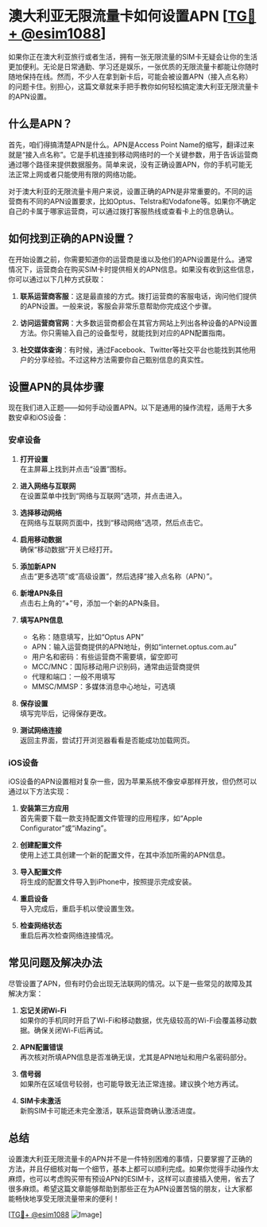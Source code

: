 # 澳大利亚无限流量卡如何设置APN [[TG💪+ @esim1088](https://t.me/s/esim1088)]

如果你正在澳大利亚旅行或者生活，拥有一张无限流量的SIM卡无疑会让你的生活更加便利。无论是日常通勤、学习还是娱乐，一张优质的无限流量卡都能让你随时随地保持在线。然而，不少人在拿到新卡后，可能会被设置APN（接入点名称）的问题卡住。别担心，这篇文章就来手把手教你如何轻松搞定澳大利亚无限流量卡的APN设置。

## 什么是APN？

首先，咱们得搞清楚APN是什么。APN是Access Point Name的缩写，翻译过来就是“接入点名称”。它是手机连接到移动网络时的一个关键参数，用于告诉运营商通过哪个路径来提供数据服务。简单来说，没有正确设置APN，你的手机可能无法正常上网或者只能使用有限的网络功能。

对于澳大利亚的无限流量卡用户来说，设置正确的APN是非常重要的。不同的运营商有不同的APN设置要求，比如Optus、Telstra和Vodafone等。如果你不确定自己的卡属于哪家运营商，可以通过拨打客服热线或查看卡上的信息确认。

## 如何找到正确的APN设置？

在开始设置之前，你需要知道你的运营商是谁以及他们的APN设置是什么。通常情况下，运营商会在购买SIM卡时提供相关的APN信息。如果没有收到这些信息，你可以通过以下几种方式获取：

1. **联系运营商客服**：这是最直接的方式。拨打运营商的客服电话，询问他们提供的APN设置。一般来说，客服会非常乐意帮助你完成这个步骤。

2. **访问运营商官网**：大多数运营商都会在其官方网站上列出各种设备的APN设置方法。你只需输入自己的设备型号，就能找到对应的APN配置指南。

3. **社交媒体查询**：有时候，通过Facebook、Twitter等社交平台也能找到其他用户的分享经验。不过这种方法需要你自己甄别信息的真实性。

## 设置APN的具体步骤

现在我们进入正题——如何手动设置APN。以下是通用的操作流程，适用于大多数安卓和iOS设备：

### 安卓设备

1. **打开设置**  
   在主屏幕上找到并点击“设置”图标。

2. **进入网络与互联网**  
   在设置菜单中找到“网络与互联网”选项，并点击进入。

3. **选择移动网络**  
   在网络与互联网页面中，找到“移动网络”选项，然后点击它。

4. **启用移动数据**  
   确保“移动数据”开关已经打开。

5. **添加新APN**  
   点击“更多选项”或“高级设置”，然后选择“接入点名称（APN）”。

6. **新增APN条目**  
   点击右上角的“+”号，添加一个新的APN条目。

7. **填写APN信息**  
   - 名称：随意填写，比如“Optus APN”
   - APN：输入运营商提供的APN地址，例如“internet.optus.com.au”
   - 用户名和密码：有些运营商不需要填，留空即可
   - MCC/MNC：国际移动用户识别码，通常由运营商提供
   - 代理和端口：一般不用填写
   - MMSC/MMSP：多媒体消息中心地址，可选填

8. **保存设置**  
   填写完毕后，记得保存更改。

9. **测试网络连接**  
   返回主界面，尝试打开浏览器看看是否能成功加载网页。

### iOS设备

iOS设备的APN设置相对复杂一些，因为苹果系统不像安卓那样开放，但仍然可以通过以下方法实现：

1. **安装第三方应用**  
   首先需要下载一款支持配置文件管理的应用程序，如“Apple Configurator”或“iMazing”。

2. **创建配置文件**  
   使用上述工具创建一个新的配置文件，在其中添加所需的APN信息。

3. **导入配置文件**  
   将生成的配置文件导入到iPhone中，按照提示完成安装。

4. **重启设备**  
   导入完成后，重启手机以使设置生效。

5. **检查网络状态**  
   重启后再次检查网络连接情况。

## 常见问题及解决办法

尽管设置了APN，但有时仍会出现无法联网的情况。以下是一些常见的故障及其解决方案：

1. **忘记关闭Wi-Fi**  
   如果你的手机同时开启了Wi-Fi和移动数据，优先级较高的Wi-Fi会覆盖移动数据。确保关闭Wi-Fi后再试。

2. **APN配置错误**  
   再次核对所填APN信息是否准确无误，尤其是APN地址和用户名密码部分。

3. **信号弱**  
   如果所在区域信号较弱，也可能导致无法正常连接。建议换个地方再试。

4. **SIM卡未激活**  
   新购SIM卡可能还未完全激活，联系运营商确认激活进度。

## 总结

设置澳大利亚无限流量卡的APN并不是一件特别困难的事情，只要掌握了正确的方法，并且仔细核对每一个细节，基本上都可以顺利完成。如果你觉得手动操作太麻烦，也可以考虑购买带有预设APN的ESIM卡，这样可以直接插入使用，省去了很多麻烦。希望这篇文章能够帮助到那些正在为APN设置苦恼的朋友，让大家都能畅快地享受无限流量带来的便利！

[[TG💪+ @esim1088](https://t.me/s/esim1088) ![Image](https://i.postimg.cc/4NQfJmqS/Snipaste-2025-05-13-00-14-12.png)]